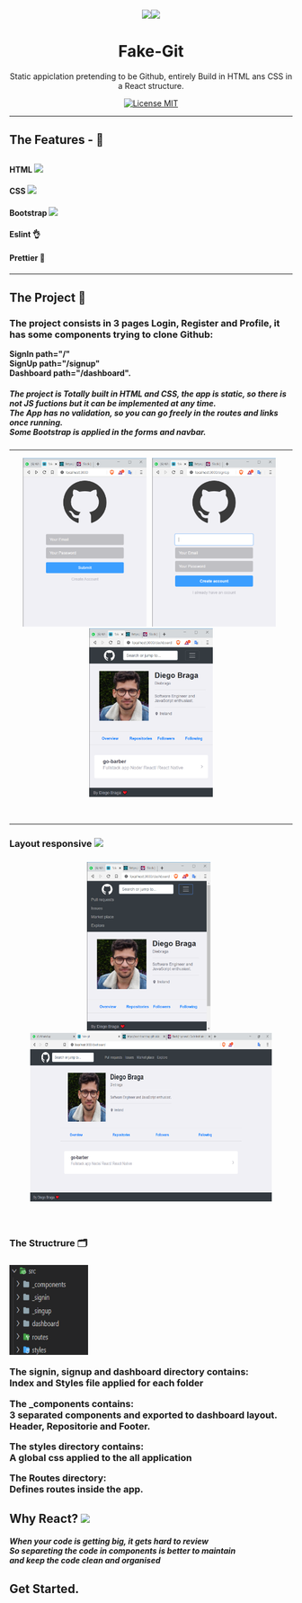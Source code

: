 <h1 align="center">
<br>
<img src="https://img.icons8.com/metro/130/000000/github.png"/><img src="https://img.icons8.com/plasticine/150/000000/react.png"/><br>
<br>
Fake-Git
</h1>

<p align="center">Static appiclation pretending to be Github, entirely Build in HTML ans CSS in a React structure. 

<p align="center">
  <a href="https://opensource.org/licenses/MIT">
    <img src="https://img.shields.io/badge/license-MIT-blue.svg?style=flat-square" alt="License MIT">
  </a>
</p>

<hr />
<h2>The Features - 🎨<h2/>
<h4>HTML <img src="https://img.icons8.com/metro/20/000000/html.png"/><h4/>
<h4>CSS <img src="https://img.icons8.com/metro/20/000000/css.png"/><h4/>
<h4>Bootstrap <img src="https://img.icons8.com/color/20/000000/bootstrap.png"/><h4/>
<h4>Eslint 👌<h4/>
<h4>Prettier 💅<h4/>
  
  <hr />


## The Project 📙
  
### The project consists in 3 pages Login, Register and Profile, it has some components trying to clone Github: 
<strong>SignIn path="/" <br/>SignUp path="/signup" <br/>Dashboard path="/dashboard". <strong/>
<br/>
  <h5> The project is Totally built in HTML and CSS, the app is static, so there is not JS fuctions but it can be implemented at any time.
    <br />
The App has no validation, so you can go freely in the routes and links once running.
    <br />
    Some Bootstrap is applied in the forms and navbar.
<h5/>
  <hr />
<p align="center"><img src="assets/3.png" width="220" height="300" />&nbsp;&nbsp;  <img src="assets/4.png" width="220" height="300" />&nbsp;&nbsp;  <img src="assets/5.png" width="220" height="300" /><p/>
<br/><hr />
   <h3>Layout responsive <img src="https://img.icons8.com/wired/20/000000/media-queries.png"/><h3/>
      <p align="center"><img src="assets/1.png" width="220" height="300" />&nbsp;&nbsp;<img src="assets/2.png" width="430" height="300" /><p>

<br />
<h3>The Structrure  🗂<h3/>
  <p><img src="assets/6.png" width="140" height="160" /><p/>
<strong>
  The signin, signup and dashboard directory contains: <br />
  Index and Styles file applied for each folder
<strong/><p/>
<p><strong>
  The _components contains: <br />
  3 separated components and exported to dashboard layout.<br/>
    Header, Repositorie and Footer.
<strong/><p/>
<p><strong>
  The styles directory contains: <br />
  A global css applied to the all application
<strong/><p/>
<p><strong>
  The Routes directory: <br />
  Defines routes inside the app.
<strong/>

## Why React? <img src="https://img.icons8.com/officexs/20/000000/react.png"/>

<h5>When your code is getting big, it gets hard to review <br/> So separeting the code in components is better to maintain <br/>and keep the code clean and organised<h5>
  
## Get Started.
